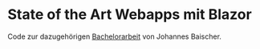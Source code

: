 # State of the Art Webapps mit Blazor
Code zur dazugehörigen [Bachelorarbeit](https://student.cs.sbg.ac.at/~jbaischer/state-of-the-art-webapps-mit-blazor/src/index.html) von Johannes Baischer.
